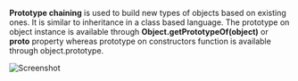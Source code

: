 
 **Prototype chaining** is used to build new types of objects based on existing ones. It is similar to inheritance in a class based language. The prototype on object instance is available through **Object.getPrototypeOf(object)** or __proto__ property whereas prototype on constructors function is available through object.prototype.

 ![Screenshot](https://7465-test-3c9b5e-books-1301492295.tcb.qcloud.la/images/compress_prototype_chain.png)
